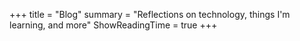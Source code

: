 +++
title = "Blog"
summary = "Reflections on technology, things I'm learning, and more"
ShowReadingTime = true
+++